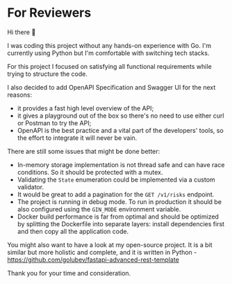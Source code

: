 # For Reviewers

Hi there 👋

I was coding this project without any hands-on experience with Go. I'm currently using Python but I'm comfortable with switching tech stacks.

For this project I focused on satisfying all functional requirements while trying to structure the code.

I also decided to add OpenAPI Specification and Swagger UI for the next reasons:
- it provides a fast high level overview of the API;
- it gives a playground out of the box so there's no need to use either curl or Postman to try the API;
- OpenAPI is the best practice and a vital part of the developers' tools, so the effort to integrate it will never be vain.

There are still some issues that might be done better:
- In-memory storage implementation is not thread safe and can have race conditions. So it should be protected with a mutex.
- Validating the `State` enumeration could be implemented via a custom validator.
- It would be great to add a pagination for the `GET /v1/risks` endpoint.
- The project is running in debug mode. To run in production it should be also configured using the `GIN_MODE` environment variable.
- Docker build performance is far from optimal and should be optimized by splitting the Dockerfile into separate layers: install dependencies first and then copy all the application code.

You might also want to have a look at my open-source project. It is a bit similar but more holistic and complete, and it is written in Python - https://github.com/golubev/fastapi-advanced-rest-template

Thank you for your time and consideration.
